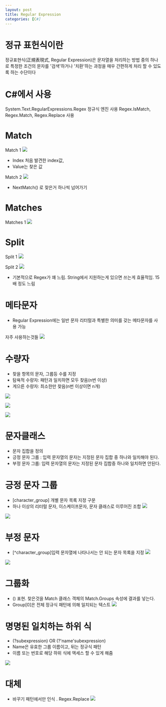 ```yaml
---
layout: post
title: Regular Expression
categories: [C#]
---
```


# 정규 표헌식이란
정규표현식(正規表現式, Regular Expression)은 문자열을 처리하는 방법 중의 하나로 특정한 조건의 문자를 '검색'하거나 '치환'하는 과정을 매우 간편하게 처리 할 수 있도록 하는 수단이다

# C#에서 사용
System.Text.RegularExpressions.Regex 정규식 엔진 사용
Regex.IsMatch, Regex.Match, Regex.Replace 사용

# Match
Match 1
![](/assets/images/regular_expression/1.png)
- Index 처음 발견한 index값, 
- Value는 찾은 값

Match 2
![](/assets/images/regular_expression/2.png)
- NextMatch() 로 찾은거 하나씩 넘어가기

# Matches
Matches 1
![](/assets/images/regular_expression/3.png)

# Split
Split 1
![](/assets/images/regular_expression/4.png)

Split 2
![](/assets/images/regular_expression/5.png)

- 기본적으로 Regex가 꽤 느림. String에서 지원하는게 있으면 쓰는게 효율적임. 15배 정도 느림

# 메타문자
- Regular Expression에는 일반 문자 리터럴과 특별한 의미를 갖는 메타문자를 사용 가능
  
 자주 사용하는것들
![](/assets/images/regular_expression/6.png)

# 수량자
- 찾을 항목의 문자, 그룹등 수를 지정
- 탐욕적 수량자: 패턴과 일치하면 모두 찾음(n번 이상)
- 게으른 수량자: 최소한만 찾음(n번 이상이면 n개)
  
![](/assets/images/regular_expression/7.png)

![](/assets/images/regular_expression/8.png)

![](/assets/images/regular_expression/0.png)

# 문자클래스
- 문자 집합을 정의
- 긍정 문자 그룹 : 입력 문자열의 문자는 지정된 문자 집합 중 하나와 일치해야 된다.
- 부정 문자 그룹: 입력 문자열의 문자는 지정된 문자 집합중 하나와 일치하면 안된다.

# 긍정 문자 그룹
- [character_group] 개별 문자 목록 지정 구문
- 하나 이상의 리터럴 문자, 이스케이프문자, 문자 클래스로 이루어진 조합
![](/assets/images/regular_expression/9.png)

![](/assets/images/regular_expression/10.png)

# 부정 문자 
- [^character_group]입력 문자열에 나타나서는 안 되는 문자 목록을 지정
![](/assets/images/regular_expression/11.png)

![](/assets/images/regular_expression/12.png)

# 그룹화
- () 표현. 찾은것을 Match 클래스 객체의 Match.Groups 속성에 결과를 넣는다.
- Group[0]은 전체 정규식 패턴에 의해 일치되는 텍스트
![](/assets/images/regular_expression/13.png)

# 명명된 일치하는 하위 식 
- (?<name>subexpression)  OR (?'name'subexpression) 
- Name은 유효한 그룹 이름이고, 뒤는 정규식 패턴
- 이름 또는 번호로 해당 하위 식에 액세스 할 수 있게 해줌
  
![](/assets/images/regular_expression/14.png)

# 대체
- 바꾸기 패턴에서만 인식 . Regex.Replace
![](/assets/images/regular_expression/15.png)



